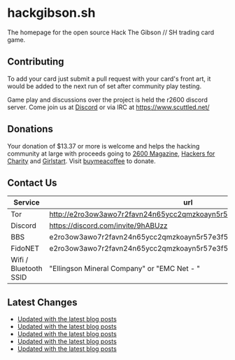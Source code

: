 # hackgibson.sh
The homepage for the open source Hack The Gibson // SH trading card game.


## Contributing

To add your card just submit a pull request with your card's front art, it would be added to the next run of set after community play testing.

Game play and discussions over the project is held the r2600 discord server. Come join us at [Discord](https://discord.com/invite/9hABUzz) or via IRC at https://www.scuttled.net/


## Donations

Your donation of $13.37 or more is welcome and helps the hacking community at large with proceeds going to [2600 Magazine](https://2600.com/), [Hackers for Charity](https://hackersforcharity.org) and [Girlstart](https://girlstart.org).  Visit [buymeacoffee](https://www.buymeacoffee.com/hackgibson.sh) to donate.


## Contact Us

Service | url
-|-
Tor | http://e2ro3ow3awo7r2favn24n65ycc2qmzkoayn5r57e3f56nvjwdcgg32ad.onion
Discord | https://discord.com/invite/9hABUzz
BBS | e2ro3ow3awo7r2favn24n65ycc2qmzkoayn5r57e3f56nvjwdcgg32ad.onion:23
FidoNET | e2ro3ow3awo7r2favn24n65ycc2qmzkoayn5r57e3f56nvjwdcgg32ad.onion:24554
Wifi / Bluetooth SSID | "Ellingson Mineral Company" or "EMC Net - <fidonet address>"

## Latest Changes
<!-- BLOG-POST-LIST:START -->
- [Updated with the latest blog posts](https://github.com/DFW2600/hackgibson.sh/commit/5936f5a4d1ac62754b3344e66a5919cd44fec19a)
- [Updated with the latest blog posts](https://github.com/DFW2600/hackgibson.sh/commit/5ad666ca55e613ec903cc603f03964d6b0faa498)
- [Updated with the latest blog posts](https://github.com/DFW2600/hackgibson.sh/commit/c6b79360f35e79d3a740193dd94dd4656886b7a1)
- [Updated with the latest blog posts](https://github.com/DFW2600/hackgibson.sh/commit/bc3096f9bfdf6e58f4554e93f001e47d3e0b6b2d)
- [Updated with the latest blog posts](https://github.com/DFW2600/hackgibson.sh/commit/5081a82c0147675a2af99c59284ac9b76077c638)
<!-- BLOG-POST-LIST:END -->
